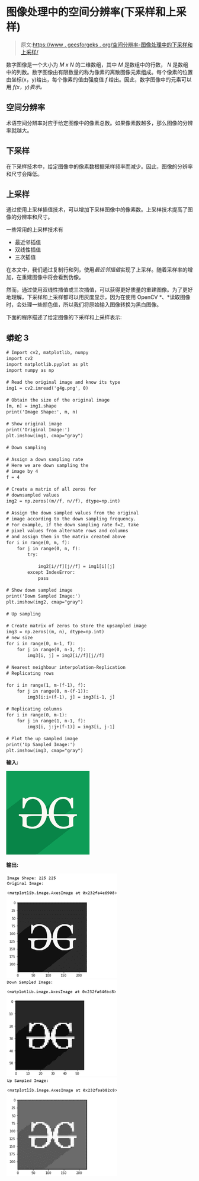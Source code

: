 # 图像处理中的空间分辨率(下采样和上采样)

> 原文:[https://www . geesforgeks . org/空间分辨率-图像处理中的下采样和上采样/](https://www.geeksforgeeks.org/spatial-resolution-down-sampling-and-up-sampling-in-image-processing/)

数字图像是一个大小为 *M x N* 的二维数组，其中 *M* 是数组中的行数， *N* 是数组中的列数。数字图像由有限数量的称为像素的离散图像元素组成。每个像素的位置由坐标(x，y)给出，每个像素的值由强度值 *f* 给出。因此，数字图像中的元素可以用 *f(x，y)表示。*

## **空间分辨率**

术语空间分辨率对应于给定图像中的像素总数。如果像素数越多，那么图像的分辨率就越大。

## **下采样**

在下采样技术中，给定图像中的像素数根据采样频率而减少。因此，图像的分辨率和尺寸会降低。

## **上采样**

通过使用上采样插值技术，可以增加下采样图像中的像素数。上采样技术提高了图像的分辨率和尺寸。

一些常用的上采样技术有

*   最近邻插值
*   双线性插值
*   三次插值

在本文中，我们通过复制行和列，使用*最近邻插值*实现了上采样。随着采样率的增加，在重建图像中将会看到伪像。

然而，通过使用双线性插值或三次插值，可以获得更好质量的重建图像。为了更好地理解，下采样和上采样都可以用灰度显示，因为在使用 OpenCV *、*读取图像时，会处理一些颜色值，所以我们将原始输入图像转换为黑白图像。

下面的程序描述了给定图像的下采样和上采样表示:

## 蟒蛇 3

```
# Import cv2, matplotlib, numpy
import cv2
import matplotlib.pyplot as plt
import numpy as np

# Read the original image and know its type
img1 = cv2.imread('g4g.png', 0)

# Obtain the size of the original image
[m, n] = img1.shape
print('Image Shape:', m, n)

# Show original image
print('Original Image:')
plt.imshow(img1, cmap="gray")

# Down sampling

# Assign a down sampling rate
# Here we are down sampling the
# image by 4
f = 4

# Create a matrix of all zeros for
# downsampled values
img2 = np.zeros((m//f, n//f), dtype=np.int)

# Assign the down sampled values from the original
# image according to the down sampling frequency.
# For example, if the down sampling rate f=2, take
# pixel values from alternate rows and columns
# and assign them in the matrix created above
for i in range(0, m, f):
    for j in range(0, n, f):
        try:

            img2[i//f][j//f] = img1[i][j]
        except IndexError:
            pass

# Show down sampled image
print('Down Sampled Image:')
plt.imshow(img2, cmap="gray")

# Up sampling

# Create matrix of zeros to store the upsampled image
img3 = np.zeros((m, n), dtype=np.int)
# new size
for i in range(0, m-1, f):
    for j in range(0, n-1, f):
        img3[i, j] = img2[i//f][j//f]

# Nearest neighbour interpolation-Replication
# Replicating rows

for i in range(1, m-(f-1), f):
    for j in range(0, n-(f-1)):
        img3[i:i+(f-1), j] = img3[i-1, j]

# Replicating columns
for i in range(0, m-1):
    for j in range(1, n-1, f):
        img3[i, j:j+(f-1)] = img3[i, j-1]

# Plot the up sampled image
print('Up Sampled Image:')
plt.imshow(img3, cmap="gray")
```

**输入:**

![](img/0dd0d6383a2c00f0fa674631a090e0a6.png)

**输出:**

![](img/a7a342cc597ea83ca806bc1799b81d92.png) ![](img/1d617bd2c8cc508d0216c6ab699a763c.png) ![](img/4a745d23e907425a1b5301d6803910fe.png)